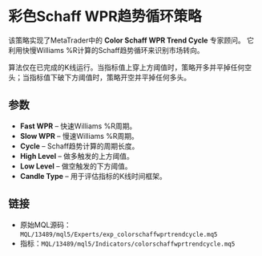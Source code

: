 # 彩色Schaff WPR趋势循环策略

该策略实现了MetaTrader中的 **Color Schaff WPR Trend Cycle** 专家顾问。
它利用快慢Williams %R计算的Schaff趋势循环来识别市场转向。

算法仅在已完成的K线运行。当指标值上穿上方阈值时，策略开多并平掉任何空头；当指标值下破下方阈值时，策略开空并平掉任何多头。

## 参数
- **Fast WPR** – 快速Williams %R周期。
- **Slow WPR** – 慢速Williams %R周期。
- **Cycle** – Schaff趋势计算的周期长度。
- **High Level** – 做多触发的上方阈值。
- **Low Level** – 做空触发的下方阈值。
- **Candle Type** – 用于评估指标的K线时间框架。

## 链接
- 原始MQL源码：`MQL/13489/mql5/Experts/exp_colorschaffwprtrendcycle.mq5`
- 指标：`MQL/13489/mql5/Indicators/colorschaffwprtrendcycle.mq5`
